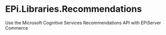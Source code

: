 # EPi.Libraries.Recommendations
Use the Microsoft Cognitive Services Recommendations API with EPiServer Commerce
